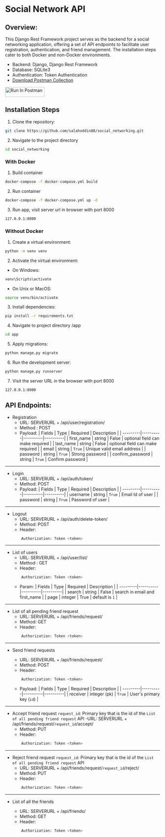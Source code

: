 
# Social Network API

## Overview:
This Django Rest Framework project serves as the backend for a social networking application, offering a set of API endpoints to facilitate user registration, authentication, and friend management. The installation steps cater to both Docker and non-Docker environments.

- Backend: Django, Django Rest Framework
- Database: SQLite3
- Authentication: Token Authentication
- [Download Postman Collection](https://api.postman.com/collections/9035112-2f279faf-93f7-4637-91f9-ecd91fc62181?access_key=PMAT-01HF1YHCREYZ7QF719KPEXXW04)
  
[<img src="https://run.pstmn.io/button.svg" alt="Run In Postman" style="width: 128px; height: 32px;">](https://app.getpostman.com/run-collection/9035112-2f279faf-93f7-4637-91f9-ecd91fc62181?action=collection%2Ffork&source=rip_markdown&collection-url=entityId%3D9035112-2f279faf-93f7-4637-91f9-ecd91fc62181%26entityType%3Dcollection%26workspaceId%3D079604fd-c865-4ba6-acb5-171701ce5db9)

## Installation Steps
1. Clone the repository:
```sh
git clone https://github.com/salahoddin88/social_networking.git
```
2. Navigate to the project directory
```sh
cd social_networking
```
### With Docker
1. Build container
```sh
docker-compose -f docker-compose.yml build
```
2. Run container
```sh
docker-compose -f docker-compose.yml up -d
```
3. Run app, visit server url in browser with port 8000
```sh
127.0.0.1:8000
```
### Without Docker
1. Create a virtual environment:
```sh
python -m venv venv
```
2. Activate the virtual environment:
- On Windows:
```sh
venv\Scripts\activate
```
- On Unix or MacOS:
```sh
source venv/bin/activate
```
3. Install dependencies:
```sh
pip install -r requirements.txt
```
4. Navigate to project directory /app
```sh
cd app
```
5. Apply migrations:
```sh
python manage.py migrate
```
6. Run the development server:
```sh
python manage.py runserver
```
7. Visit the server URL in the browser with port 8000
```sh
127.0.0.1:8000
```

## API Endpoints:
- Registration
    - URL: SERVERURL + /api/user/registration/
    - Method : POST
    - Payload:
        | Fields | Type | Required | Description |
        | ---------|----------|----------|----------|
        | first_name | string | False | optional field can make required |
        | last_name | string | False | optional field can make required |
        | email | string | `True` | Unique valid email address |
        | password | string | `True` | Strong password |
        | confirm_password | string | `True` | Confirm password |
---
- Login
    - URL: SERVERURL + /api/auth/token/
    - Method: POST
    - Payload:
        | Fields | Type | Required | Description |
        | ---------|----------|----------|----------|
        | username | string | `True` | Email Id of user |
        | password | string | `True` | Password of user |
---
- Logout
    - URL: SERVERURL + /api/auth/delete-token/
    - Method: POST
    - Header:
    ```sh
        Authorization: Token <token>
    ```
---
- List of users
    - URL: SERVERURL + /api/user/list/
    - Method : GET
    - Header:
    ```sh
        Authorization: Token <token>
    ```
    - Param:
        | Fields | Type | Required | Description |
        | ---------|----------|----------|----------|
        | search | string | False | search in email and first_name |
        | page | integer | True | default is `1` |
---
- List of all pending friend request
    - URL: SERVERURL + /api/friends/request/
    - Method: GET
    - Header:
    ```sh
        Authorization: Token <token>
    ```
---
- Send friend requests

    - URL: SERVERURL + /api/friends/request/
    - Method: POST
    - Header:
    ```sh
        Authorization: Token <token>
    ```
    - Payload:
        | Fields | Type | Required | Description |
        | ---------|----------|----------|----------|
        | receiver | integer (pk) | `True` | User's primary key (`id`) |

---
- Accept friend request
    `request_id`: Primary key that is the id of the `List of all pending friend request` API
    -URL: SERVERURL + /api/friends/request/`request_id`/accept/
    - Method: PUT
    - Header:
    ```sh
        Authorization: Token <token>
    ```
---
- Reject friend request
    `request_id`: Primary key that is the id of the `List of all pending friend request` API
    - URL: SERVERURL + /api/friends/request/`request_id`/reject/
    - Method: PUT
    - Header:
    ```sh
        Authorization: Token <token>
    ```
---
- List of all the friends

    - URL: SERVERURL + /api/friends/
    - Method: GET
    - Header:
    ```sh
        Authorization: Token <token>
    ```
